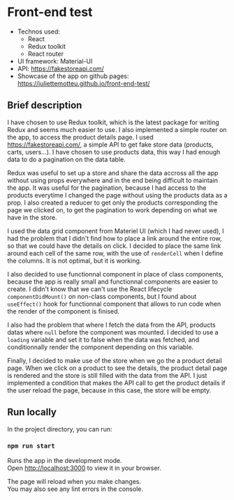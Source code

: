# Front-end test

- Technos used:
  - React
  - Redux toolkit
  - React router
- UI framework: Material-UI
- API: https://fakestoreapi.com/
- Showcase of the app on github pages: https://juliettemotteu.github.io/front-end-test/

## Brief description

I have chosen to use Redux toolkit, which is the latest package for writing Redux and seems much easier to use.
I also implemented a simple router on the app, to access the product details page.
I used https://fakestoreapi.com/, a simple API to get fake store data (products, carts, users...). I have chosen to use products data, this way I had enough data to do a pagination on the data table.

Redux was useful to set up a store and share the data accross all the app without using props everywhere and in the end being difficult to maintain the app. It was useful for the pagination, because I had access to the products everytime I changed the page without using the products data as a prop. I also created a reducer to get only the products corresponding the page we clicked on, to get the pagination to work depending on what we have in the store.

I used the data grid component from Materiel UI (which I had never used), I had the problem that I didn't find how to place a link around the entire row, so that we could have the details on click. I decided to place the same link around each cell of the same row, with the use of `renderCell` when I define the columns. It is not optimal, but it is working.

I also decided to use functionnal component in place of class components, because the app is really small and functionnal components are easier to create. I didn't know that we can't use the React lifecycle `componentDidMount()` on non-class components, but I found about `useEffect()` hook for functionnal component that allows to run code when the render of the component is finised.

I also had the problem that where I fetch the data from the API, products datas where `null` before the component was mounted. I decided to use a `loading` variable and set it to false when the data was fetched, and conditionnally render the component depending on this variable.

Finally, I decided to make use of the store when we go the a product detail page. When we click on a product to see the details, the product detail page is rendered and the store is still filled with the data from the API. I just implemented a condition that makes the API call to get the product details if the user reload the page, because in this case, the store will be empty.

## Run locally

In the project directory, you can run:

### `npm run start`

Runs the app in the development mode.\
Open [http://localhost:3000](http://localhost:3000) to view it in your browser.

The page will reload when you make changes.\
You may also see any lint errors in the console.
